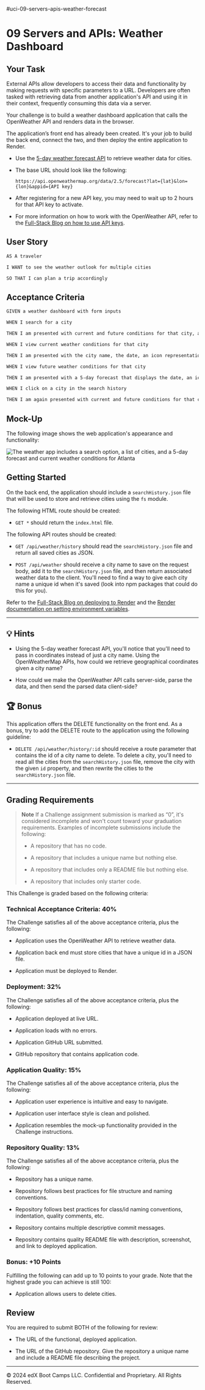 #uci-09-servers-apis-weather-forecast


# 09 Servers and APIs: Weather Dashboard

## Your Task

External APIs allow developers to access their data and functionality by making requests with specific parameters to a URL. Developers are often tasked with retrieving data from another application's API and using it in their context, frequently consuming this data via a server.

Your challenge is to build a weather dashboard application that calls the OpenWeather API and renders data in the browser.

The application’s front end has already been created. It's your job to build the back end, connect the two, and then deploy the entire application to Render.

* Use the [5-day weather forecast API](https://openweathermap.org/forecast5) to retrieve weather data for cities.

* The base URL should look like the following:

  ```url
  https://api.openweathermap.org/data/2.5/forecast?lat={lat}&lon={lon}&appid={API key}
  ```

* After registering for a new API key, you may need to wait up to 2 hours for that API key to activate.

* For more information on how to work with the OpenWeather API, refer to the [Full-Stack Blog on how to use API keys](https://coding-boot-camp.github.io/full-stack/apis/how-to-use-api-keys).

## User Story

```md
AS A traveler

I WANT to see the weather outlook for multiple cities

SO THAT I can plan a trip accordingly
```

## Acceptance Criteria

```md
GIVEN a weather dashboard with form inputs

WHEN I search for a city

THEN I am presented with current and future conditions for that city, and that city is added to the search history

WHEN I view current weather conditions for that city

THEN I am presented with the city name, the date, an icon representation of weather conditions, a description of the weather for the icon's alt tag, the temperature, the humidity, and the wind speed

WHEN I view future weather conditions for that city

THEN I am presented with a 5-day forecast that displays the date, an icon representation of weather conditions, the temperature, the wind speed, and the humidity

WHEN I click on a city in the search history

THEN I am again presented with current and future conditions for that city
```

## Mock-Up

The following image shows the web application's appearance and functionality:

![The weather app includes a search option, a list of cities, and a 5-day forecast and current weather conditions for Atlanta ](./Assets/09-servers-and-apis-homework-demo.png)

## Getting Started

On the back end, the application should include a `searchHistory.json` file that will be used to store and retrieve cities using the `fs` module.

The following HTML route should be created:

* `GET *` should return the `index.html` file.

The following API routes should be created:

* `GET /api/weather/history` should read the `searchHistory.json` file and return all saved cities as JSON.

* `POST /api/weather` should receive a city name to save on the request body, add it to the `searchHistory.json` file, and then return associated weather data to the client. You'll need to find a way to give each city name a unique id when it's saved (look into npm packages that could do this for you).

Refer to the [Full-Stack Blog on deploying to Render](https://coding-boot-camp.github.io/full-stack/render/render-deployment-guide) and the [Render documentation on setting environment variables](https://docs.render.com/configure-environment-variables).

---

## 💡 Hints

* Using the 5-day weather forecast API, you'll notice that you'll need to pass in coordinates instead of just a city name. Using the OpenWeatherMap APIs, how could we retrieve geographical coordinates given a city name?

* How could we make the OpenWeather API calls server-side, parse the data, and then send the parsed data client-side?

## 🏆 Bonus

This application offers the DELETE functionality on the front end. As a bonus, try to add the DELETE route to the application using the following guideline:

* `DELETE /api/weather/history/:id` should receive a route parameter that contains the id of a city name to delete. To delete a city, you'll need to read all the cities from the `searchHistory.json` file, remove the city with the given `id` property, and then rewrite the cities to the `searchHistory.json` file.

---

## Grading Requirements

> **Note** If a Challenge assignment submission is marked as “0”, it's considered incomplete and won't count toward your graduation requirements. Examples of incomplete submissions include the following:
>
> * A repository that has no code.
>
> * A repository that includes a unique name but nothing else.
>
> * A repository that includes only a README file but nothing else.
>
> * A repository that includes only starter code.

This Challenge is graded based on the following criteria:

### Technical Acceptance Criteria: 40%

The Challenge satisfies all of the above acceptance criteria, plus the following:

* Application uses the OpenWeather API to retrieve weather data.

* Application back end must store cities that have a unique id in a JSON file.

* Application must be deployed to Render.

### Deployment: 32%

The Challenge satisfies all of the above acceptance criteria, plus the following:

* Application deployed at live URL.

* Application loads with no errors.

* Application GitHub URL submitted.

* GitHub repository that contains application code.

### Application Quality: 15%

The Challenge satisfies all of the above acceptance criteria, plus the following:

* Application user experience is intuitive and easy to navigate.

* Application user interface style is clean and polished.

* Application resembles the mock-up functionality provided in the Challenge instructions.

### Repository Quality: 13%

The Challenge satisfies all of the above acceptance criteria, plus the following:

* Repository has a unique name.

* Repository follows best practices for file structure and naming conventions.

* Repository follows best practices for class/id naming conventions, indentation, quality comments, etc.

* Repository contains multiple descriptive commit messages.

* Repository contains quality README file with description, screenshot, and link to deployed application.

### Bonus: +10 Points

Fulfilling the following can add up to 10 points to your grade. Note that the highest grade you can achieve is still 100:

* Application allows users to delete cities.

## Review

You are required to submit BOTH of the following for review:

* The URL of the functional, deployed application.

* The URL of the GitHub repository. Give the repository a unique name and include a README file describing the project.

---
© 2024 edX Boot Camps LLC. Confidential and Proprietary. All Rights Reserved.
